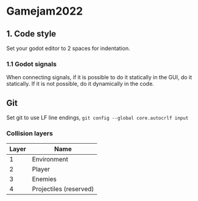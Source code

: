 # Gamejam2022

## 1. Code style
Set your godot editor to 2 spaces for indentation.

### 1.1 Godot signals
When connecting signals, if it is possible to do it
statically in the GUI, do it statically. If it is not
possible, do it dynamically in the code.

## Git
Set git to use LF line endings, 
`git config --global core.autocrlf input`

### Collision layers

| Layer | Name                   |
|-------|------------------------|
| 1     | Environment            |
| 2     | Player                 |
| 3     | Enemies                |
| 4     | Projectiles (reserved) |